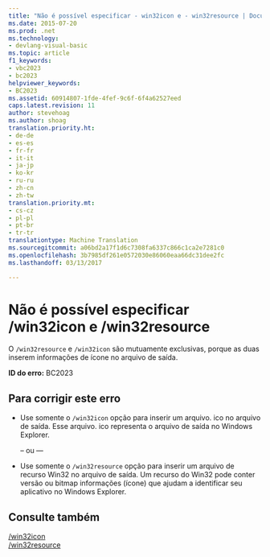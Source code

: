 ```yaml
---
title: "Não é possível especificar - win32icon e - win32resource | Documentos do Microsoft"
ms.date: 2015-07-20
ms.prod: .net
ms.technology:
- devlang-visual-basic
ms.topic: article
f1_keywords:
- vbc2023
- bc2023
helpviewer_keywords:
- BC2023
ms.assetid: 60914807-1fde-4fef-9c6f-6f4a62527eed
caps.latest.revision: 11
author: stevehoag
ms.author: shoag
translation.priority.ht:
- de-de
- es-es
- fr-fr
- it-it
- ja-jp
- ko-kr
- ru-ru
- zh-cn
- zh-tw
translation.priority.mt:
- cs-cz
- pl-pl
- pt-br
- tr-tr
translationtype: Machine Translation
ms.sourcegitcommit: a06bd2a17f1d6c7308fa6337c866c1ca2e7281c0
ms.openlocfilehash: 3b7985df261e0572030e86060eaa66dc31dee2fc
ms.lasthandoff: 03/13/2017

---
```

# <a name="cannot-specify-both-win32icon-and-win32resource"></a>Não é possível especificar /win32icon e /win32resource
O `/win32resource` e `/win32icon` são mutuamente exclusivas, porque as duas inserem informações de ícone no arquivo de saída.  
  
 **ID do erro:** BC2023  
  
## <a name="to-correct-this-error"></a>Para corrigir este erro  
  
-   Use somente o `/win32icon` opção para inserir um arquivo. ico no arquivo de saída. Esse arquivo. ico representa o arquivo de saída no Windows Explorer.  
  
     – ou —  
  
-   Use somente o `/win32resource` opção para inserir um arquivo de recurso Win32 no arquivo de saída. Um recurso do Win32 pode conter versão ou bitmap informações (ícone) que ajudam a identificar seu aplicativo no Windows Explorer.  
  
## <a name="see-also"></a>Consulte também  
 [/win32icon](../../visual-basic/reference/command-line-compiler/win32icon.md)   
 [/win32resource](../../visual-basic/reference/command-line-compiler/win32resource.md)
